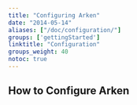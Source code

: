 ```yaml
---
title: "Configuring Arken"
date: "2014-05-14"
aliases: ["/doc/configuration/"]
groups: ['gettingStarted']
linktitle: "Configuration"
groups_weight: 40
notoc: true
---
```


## How to Configure Arken